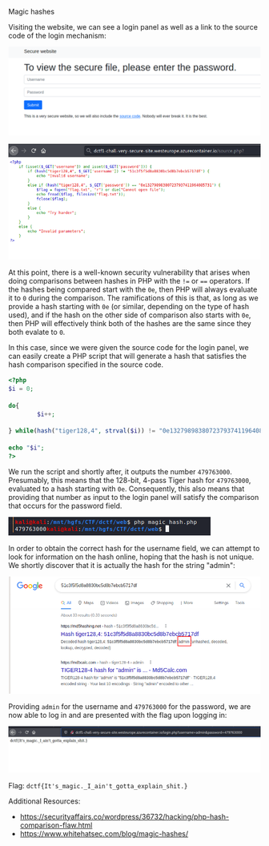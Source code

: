 Magic hashes

Visiting the website, we can see a login panel as well as a link to the source code of the login mechanism:

![Website](very-secure-website4.png)

![Login source code](very-secure-website3.png)

At this point, there is a well-known security vulnerability that arises when doing comparisons between hashes in PHP with the `!=` or `==` operators.
If the hashes being compared start with the `0e`, then PHP will always evaluate it to `0` during the comparison. The ramifications of this is that, as long as we provide a hash starting with `0e` (or similar, depending on the type of hash used), and if the hash on the other side of comparison also starts with `0e`, then PHP will effectively think both of the hashes are the same since they both evalate to `0`.

In this case, since we were given the source code for the login panel, we can easily create a PHP script that will generate a hash that satisfies the hash comparison specified in the source code.

```php
<?php
$i = 0;

do{
        $i++;

} while(hash("tiger128,4", strval($i)) != "0e132798983807237937411964085731");

echo "$i";
?>
```

We run the script and shortly after, it outputs the number `479763000`. Presumably, this means that the 128-bit, 4-pass Tiger hash for `479763000`, evaluated to a hash starting with `0e`. Consequently, this also means that providing that number as input to the login panel will satisfy the comparison that occurs for the password field.

![Generating the password hash](very-secure-website5.png)

In order to obtain the correct hash for the username field, we can attempt to look for information on the hash online, hoping that the hash is not unique.
We shortly discover that it is actually the hash for the string "admin":

![Admin hash](very-secure-website.png)

Providing `admin` for the username and `479763000` for the password, we are now able to log in and are presented with the flag upon logging in:

![Flag](very-secure-website2.png)

Flag: `dctf{It's_magic._I_ain't_gotta_explain_shit.}`

Additional Resources:
- https://securityaffairs.co/wordpress/36732/hacking/php-hash-comparison-flaw.html
- https://www.whitehatsec.com/blog/magic-hashes/
